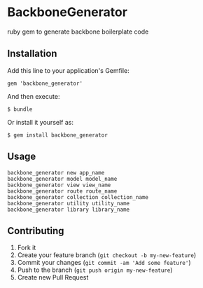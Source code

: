 # BackboneGenerator

 ruby gem to generate backbone boilerplate code

## Installation

Add this line to your application's Gemfile:

    gem 'backbone_generator'

And then execute:

    $ bundle

Or install it yourself as:

    $ gem install backbone_generator

## Usage

`backbone_generator new app_name`  
`backbone_generator model model_name`  
`backbone_generator view view_name`  
`backbone_generator route route_name`  
`backbone_generator collection collection_name`  
`backbone_generator utility utility_name`  
`backbone_generator library library_name`

## Contributing

1. Fork it
2. Create your feature branch (`git checkout -b my-new-feature`)
3. Commit your changes (`git commit -am 'Add some feature'`)
4. Push to the branch (`git push origin my-new-feature`)
5. Create new Pull Request
